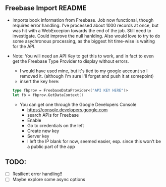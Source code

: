 ## Freebase Import README

  * Imports book information from Freebase. Job now functional, though requires error handling. I've processed about 1000 records at once, but was hit with a WebExcepion towards the end of the job. Still need to investigate. Could improve the null hanlding. Also would love to try to do some asychronous processing, as the biggest hit time-wise is waiting for the API.
  
  * Note: You will need an API Key to get this to work, and in fact to even get the Freebase Type Provider to display without errors.
    * I would have used mine, but it's tied to my google account so I removed it. (although I'm sure I'll forget and push it at somepoint)
    * insert the key here: 
    ```fsharp
    type fbprov = FreebaseDataProvider<("API KEY HERE")>
    let fb = fbprov.GetDataContext()  
    ```
    * You can get one through the Google Developers Console
      * https://console.developers.google.com
      * search APIs for Freebase
      * Enable
      * Go to credentials on the left
      * Create new key
      * Server key
      * I left the IP blank for now, seemed easier, esp. since this won't be a public part of the app
    
    
  
## TODO:
  - [ ] Resilient error handling!!
  - [ ] Maybe explore some async options
